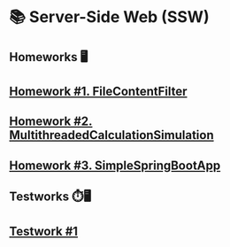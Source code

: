 # 📚 Server-Side Web (SSW)

## Homeworks 🖥️

## [Homework #1. FileContentFilter](/homeworks/lab1/FilterTool/)

## [Homework #2. MultithreadedCalculationSimulation](/homeworks/lab2/MultithreadedCalculationSimulation/)

## [Homework #3. SimpleSpringBootApp](/homeworks/lab3/)


## Testworks ⏱️🖥️

## [Testwork #1](/testworks/test1/TestWork/)